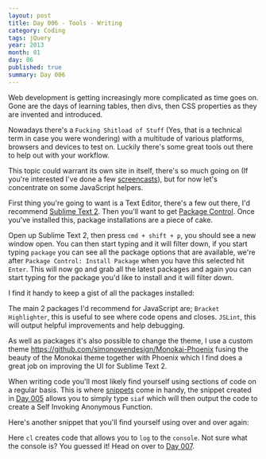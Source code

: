```yaml
---
layout: post
title: Day 006 - Tools - Writing
category: Coding
tags: jQuery
year: 2013
month: 01
day: 06
published: true
summary: Day 006
---
```


Web development is getting increasingly more complicated as time goes on. Gone are the days of learning tables, then divs, then CSS properties as they are invented and introduced.

Nowadays there's a `Fucking Shitload of Stuff` (Yes, that is a technical term in case you were wondering) with a multitude of various platforms, browsers and devices to test on. Luckily there's some great tools out there to help out with your workflow.

This topic could warrant its own site in itself, there's so much going on (If you're interested I've done a few [screencasts](http://www.youtube.com/user/simonowendesign/videos)), but for now let's concentrate on some JavaScript helpers.

First thing you're going to want is a Text Editor, there's a few out there, I'd recommend [Sublime Text 2](http://www.sublimetext.com/2). Then you'll want to get [Package Control](http://wbond.net/sublime_packages/package_control). Once you've installed this,  package installations are a piece of cake.

Open up Sublime Text 2, then press `cmd + shift + p`, you should see a new window open. You can then start typing and it will filter down, if you start typing `package` you can see all the package options that are available, we're after `Package Control: Install Package` when you have this selected hit `Enter`. This will now go and grab all the latest packages and again you can start typing for the package you'd like to install and it will filter down.

I find it handy to keep a gist of all the packages installed:
<script src="https://gist.github.com/3293504.js"></script>

The main 2 packages I'd recommend for JavaScript are;
`Bracket Highlighter`, this is useful to see where code opens and closes.
`JSLint`, this will output helpful improvements and help debugging.

As well as packages it's also possible to change the theme, I use a custom theme <https://github.com/simonowendesign/Monokai-Phoenix> fusing the beauty of the Monokai theme together with Phoenix which I find does a great job on improving the UI for Sublime Text 2.

When writing code you'll most likely find yourself using sections of code on a regular basis. This is where [snippets](http://sublimetext.info/docs/en/extensibility/snippets.html) come in handy, the snippet created in [Day 005](/Day-005) allows you to simply type `siaf` which will then output the code to create a Self Invoking Anonymous Function.

Here's another snippet that you'll find yourself using over and over again:
<script src="https://gist.github.com/4479162.js"></script>

Here `cl` creates code that allows you to `log` to the `console`. Not sure what the console is? You guessed it! Head on over to [Day 007](/Day-007).
